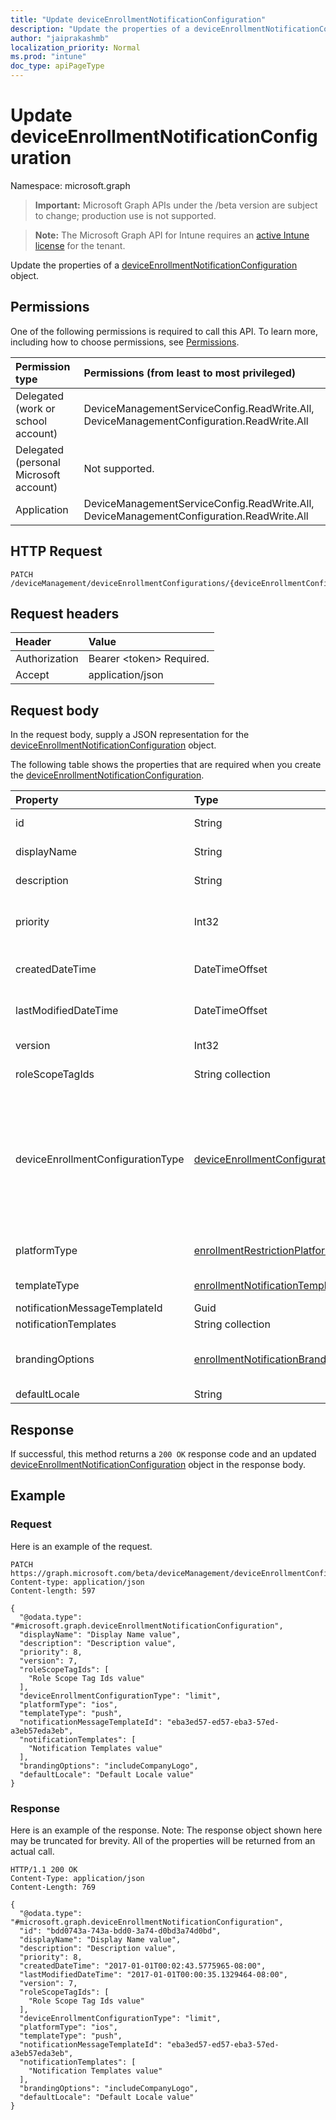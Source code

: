 ```yaml
---
title: "Update deviceEnrollmentNotificationConfiguration"
description: "Update the properties of a deviceEnrollmentNotificationConfiguration object."
author: "jaiprakashmb"
localization_priority: Normal
ms.prod: "intune"
doc_type: apiPageType
---
```


# Update deviceEnrollmentNotificationConfiguration

Namespace: microsoft.graph

> **Important:** Microsoft Graph APIs under the /beta version are subject to change; production use is not supported.

> **Note:** The Microsoft Graph API for Intune requires an [active Intune license](https://go.microsoft.com/fwlink/?linkid=839381) for the tenant.

Update the properties of a [deviceEnrollmentNotificationConfiguration](../resources/intune-onboarding-deviceenrollmentnotificationconfiguration.md) object.

## Permissions
One of the following permissions is required to call this API. To learn more, including how to choose permissions, see [Permissions](/graph/permissions-reference).

|Permission type|Permissions (from least to most privileged)|
|:---|:---|
|Delegated (work or school account)|DeviceManagementServiceConfig.ReadWrite.All, DeviceManagementConfiguration.ReadWrite.All|
|Delegated (personal Microsoft account)|Not supported.|
|Application|DeviceManagementServiceConfig.ReadWrite.All, DeviceManagementConfiguration.ReadWrite.All|

## HTTP Request
<!-- {
  "blockType": "ignored"
}
-->
``` http
PATCH /deviceManagement/deviceEnrollmentConfigurations/{deviceEnrollmentConfigurationId}
```

## Request headers
|Header|Value|
|:---|:---|
|Authorization|Bearer &lt;token&gt; Required.|
|Accept|application/json|

## Request body
In the request body, supply a JSON representation for the [deviceEnrollmentNotificationConfiguration](../resources/intune-onboarding-deviceenrollmentnotificationconfiguration.md) object.

The following table shows the properties that are required when you create the [deviceEnrollmentNotificationConfiguration](../resources/intune-onboarding-deviceenrollmentnotificationconfiguration.md).

|Property|Type|Description|
|:---|:---|:---|
|id|String|Unique Identifier for the account Inherited from [deviceEnrollmentConfiguration](../resources/intune-shared-deviceenrollmentconfiguration.md)|
|displayName|String|The display name of the device enrollment configuration Inherited from [deviceEnrollmentConfiguration](../resources/intune-shared-deviceenrollmentconfiguration.md)|
|description|String|The description of the device enrollment configuration Inherited from [deviceEnrollmentConfiguration](../resources/intune-shared-deviceenrollmentconfiguration.md)|
|priority|Int32|Priority is used when a user exists in multiple groups that are assigned enrollment configuration. Users are subject only to the configuration with the lowest priority value. Inherited from [deviceEnrollmentConfiguration](../resources/intune-shared-deviceenrollmentconfiguration.md)|
|createdDateTime|DateTimeOffset|Created date time in UTC of the device enrollment configuration Inherited from [deviceEnrollmentConfiguration](../resources/intune-shared-deviceenrollmentconfiguration.md)|
|lastModifiedDateTime|DateTimeOffset|Last modified date time in UTC of the device enrollment configuration Inherited from [deviceEnrollmentConfiguration](../resources/intune-shared-deviceenrollmentconfiguration.md)|
|version|Int32|The version of the device enrollment configuration Inherited from [deviceEnrollmentConfiguration](../resources/intune-shared-deviceenrollmentconfiguration.md)|
|roleScopeTagIds|String collection|Optional role scope tags for the enrollment restrictions. Inherited from [deviceEnrollmentConfiguration](../resources/intune-shared-deviceenrollmentconfiguration.md)|
|deviceEnrollmentConfigurationType|[deviceEnrollmentConfigurationType](../resources/intune-onboarding-deviceenrollmentconfigurationtype.md)|Support for Enrollment Configuration Type Inherited from [deviceEnrollmentConfiguration](../resources/intune-shared-deviceenrollmentconfiguration.md). Possible values are: `unknown`, `limit`, `platformRestrictions`, `windowsHelloForBusiness`, `defaultLimit`, `defaultPlatformRestrictions`, `defaultWindowsHelloForBusiness`, `defaultWindows10EnrollmentCompletionPageConfiguration`, `windows10EnrollmentCompletionPageConfiguration`, `deviceComanagementAuthorityConfiguration`, `singlePlatformRestriction`, `unknownFutureValue`, `enrollmentNotificationsConfiguration`.|
|platformType|[enrollmentRestrictionPlatformType](../resources/intune-onboarding-enrollmentrestrictionplatformtype.md)|Platform type of the Enrollment Notification. Possible values are: `allPlatforms`, `ios`, `windows`, `windowsPhone`, `android`, `androidForWork`, `mac`, `linux`, `unknownFutureValue`.|
|templateType|[enrollmentNotificationTemplateType](../resources/intune-onboarding-enrollmentnotificationtemplatetype.md)|Template type of the Enrollment Notification. Possible values are: `email`, `push`, `unknownFutureValue`.|
|notificationMessageTemplateId|Guid|Notification Message Template Id|
|notificationTemplates|String collection|The list of notification data - <TemplateType>_<NotificationMessageTemplateId>|
|brandingOptions|[enrollmentNotificationBrandingOptions](../resources/intune-onboarding-enrollmentnotificationbrandingoptions.md)|Branding Options for the Enrollment Notification. Possible values are: `none`, `includeCompanyLogo`, `includeCompanyName`, `includeContactInformation`, `includeCompanyPortalLink`, `includeDeviceDetails`, `unknownFutureValue`.|
|defaultLocale|String|DefaultLocale for the Enrollment Notification|



## Response
If successful, this method returns a `200 OK` response code and an updated [deviceEnrollmentNotificationConfiguration](../resources/intune-onboarding-deviceenrollmentnotificationconfiguration.md) object in the response body.

## Example

### Request
Here is an example of the request.
``` http
PATCH https://graph.microsoft.com/beta/deviceManagement/deviceEnrollmentConfigurations/{deviceEnrollmentConfigurationId}
Content-type: application/json
Content-length: 597

{
  "@odata.type": "#microsoft.graph.deviceEnrollmentNotificationConfiguration",
  "displayName": "Display Name value",
  "description": "Description value",
  "priority": 8,
  "version": 7,
  "roleScopeTagIds": [
    "Role Scope Tag Ids value"
  ],
  "deviceEnrollmentConfigurationType": "limit",
  "platformType": "ios",
  "templateType": "push",
  "notificationMessageTemplateId": "eba3ed57-ed57-eba3-57ed-a3eb57eda3eb",
  "notificationTemplates": [
    "Notification Templates value"
  ],
  "brandingOptions": "includeCompanyLogo",
  "defaultLocale": "Default Locale value"
}
```

### Response
Here is an example of the response. Note: The response object shown here may be truncated for brevity. All of the properties will be returned from an actual call.
``` http
HTTP/1.1 200 OK
Content-Type: application/json
Content-Length: 769

{
  "@odata.type": "#microsoft.graph.deviceEnrollmentNotificationConfiguration",
  "id": "bdd0743a-743a-bdd0-3a74-d0bd3a74d0bd",
  "displayName": "Display Name value",
  "description": "Description value",
  "priority": 8,
  "createdDateTime": "2017-01-01T00:02:43.5775965-08:00",
  "lastModifiedDateTime": "2017-01-01T00:00:35.1329464-08:00",
  "version": 7,
  "roleScopeTagIds": [
    "Role Scope Tag Ids value"
  ],
  "deviceEnrollmentConfigurationType": "limit",
  "platformType": "ios",
  "templateType": "push",
  "notificationMessageTemplateId": "eba3ed57-ed57-eba3-57ed-a3eb57eda3eb",
  "notificationTemplates": [
    "Notification Templates value"
  ],
  "brandingOptions": "includeCompanyLogo",
  "defaultLocale": "Default Locale value"
}
```
